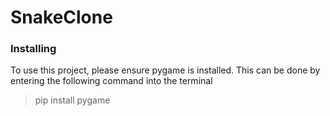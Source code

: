 # SnakeClone


### Installing 
To use this project, please ensure pygame is installed.
This can be done by entering the following command into the terminal
> pip install pygame

